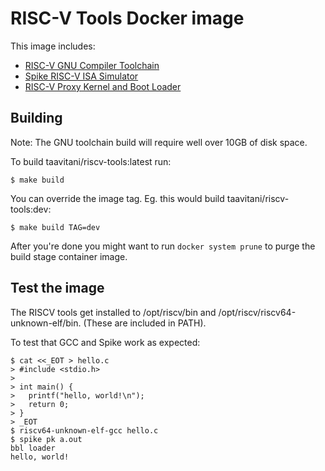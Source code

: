 # RISC-V Tools Docker image

This image includes:
* [RISC-V GNU Compiler Toolchain](https://github.com/riscv/riscv-gnu-toolchain)
* [Spike RISC-V ISA Simulator](https://github.com/riscv/riscv-isa-sim)
* [RISC-V Proxy Kernel and Boot Loader](https://github.com/riscv/riscv-pk)

## Building

Note: The GNU toolchain build will require well over 10GB of disk space.

To build taavitani/riscv-tools:latest run:

    $ make build

You can override the image tag. Eg. this would build taavitani/riscv-tools:dev:

    $ make build TAG=dev

After you're done you might want to run `docker system prune` to purge the build stage container image.

## Test the image

The RISCV tools get installed to /opt/riscv/bin and /opt/riscv/riscv64-unknown-elf/bin. (These are included in PATH).

To test that GCC and Spike work as expected:

    $ cat <<_EOT > hello.c
    > #include <stdio.h>
    >
    > int main() {
    >   printf("hello, world!\n");
    >   return 0;
    > }
    > _EOT
    $ riscv64-unknown-elf-gcc hello.c
    $ spike pk a.out
    bbl loader
    hello, world!
